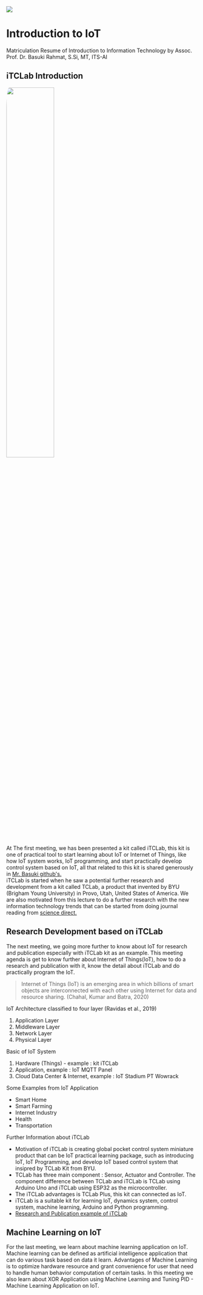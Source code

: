 <img src="https://precise.seas.upenn.edu/content/images/research/domain/banner/banner_iot_r3.png"/>

# Introduction to IoT

Matriculation Resume of Introduction to Information Technology by
Assoc. Prof. Dr. Basuki Rahmat, S.Si, MT, ITS-AI

## iTCLab Introduction

<img src="https://io-t.net/itclab/assets/img/post-images/itclab01a.jpg" width="50%" style="border-radius:3%;margin-bottom:2rem"/>

At The first meeting, we has been presented a kit called iTCLab, this kit is one of practical tool to start learning about IoT or Internet of Things, like how IoT system works, IoT programming, and start practically develop control system based on IoT, all that related to this kit is shared generously in [Mr. Basuki github's.](https://github.com/bsrahmat)\
iTCLab is started when he saw a potential further research and development from a kit called TCLab, a product that invented by BYU (Brigham Young University) in Provo, Utah, United States of America. We are also motivated from this lecture to do a further research with the new information technology trends that can be started from doing journal reading from [science direct.](https://sciencedirect.com)

## Research Development based on iTCLab

The next meeting, we going more further to know about IoT for research and publication especially with iTCLab kit as an example. This meeting agenda is get to know further about Internet of Things(IoT), how to do a research and publication with it, know the detail about iTCLab and do practically program the IoT.

> Internet of Things (IoT) is an emerging area in which billions of smart objects are interconnected with each other using Internet for data and resource sharing. (Chahal, Kumar and Batra, 2020)

IoT Architecture classified to four layer (Ravidas et al., 2019)

1. Application Layer
2. Middleware Layer
3. Network Layer
4. Physical Layer

Basic of IoT System

1. Hardware (Things) - example : kit iTCLab
2. Application, example : IoT MQTT Panel
3. Cloud Data Center & Internet, example : IoT Stadium PT Wowrack

Some Examples from IoT Application

- Smart Home
- Smart Farming
- Internet Industry
- Health
- Transportation

Further Information about iTCLab

- Motivation of iTCLab is creating global pocket control system miniature product that can be IoT practical learning package, such as introducing IoT, IoT Programming, and develop IoT based control system that insipred by TCLab Kit from BYU.
- TCLab has three main component : Sensor, Actuator and Controller. The component difference between TCLab and iTCLab is TCLab using Arduino Uno and iTCLab using ESP32 as the microcontroller.
- The iTCLab advantages is TCLab Plus, this kit can connected as IoT.
- iTCLab is a suitable kit for learning IoT, dynamics system, control system, machine learning, Arduino and Python programming.
- [Research and Publication example of iTCLab](https://www.igi-global.com/chapter/itclab-temperature-monitoring-and-control-system-based-on-pid-and-internet-of-things-iot/319461)

## Machine Learning on IoT

For the last meeting, we learn about machine learning application on IoT. Machine learning can be defined as artificial intelligence application that can do various task based on data it learn. Advantages of Machine Learning is to optimize hardware resource and grant convenience for user that need to handle human behavior computation of certain tasks. In this meeting we also learn about XOR Application using Machine Learning and Tuning PID - Machine Learning Application on IoT.

